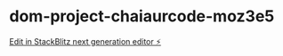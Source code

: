 # dom-project-chaiaurcode-moz3e5

[Edit in StackBlitz next generation editor ⚡️](https://stackblitz.com/~/github.com/Saurhub69/dom-project-chaiaurcode-moz3e5)